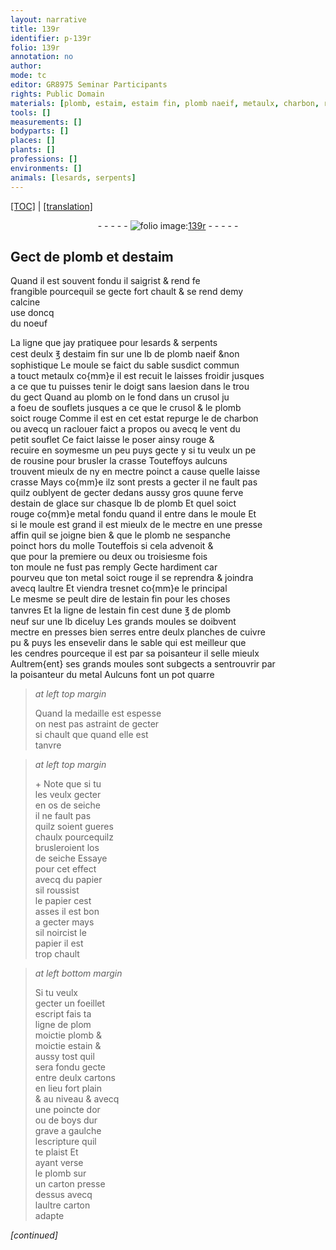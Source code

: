 ```yaml
---
layout: narrative
title: 139r
identifier: p-139r
folio: 139r
annotation: no
author:
mode: tc
editor: GR8975 Seminar Participants
rights: Public Domain
materials: [plomb, estaim, estaim fin, plomb naeif, metaulx, charbon, rousine, estain de glace, metal, estain fin, plomb neuf, cuivre, cendres, os de seiche, papier, estain, cartons, or, boys, carton]
tools: []
measurements: []
bodyparts: []
places: []
plants: []
professions: []
environments: []
animals: [lesards, serpents]
---
```


<p><a href="{{ site.baseurl }}/diplomatic/" target="_blank">[TOC]</a> | <a href="{{ site.baseurl }}/texts/p-139r_tl/">[translation]</a></p><div class="folio" align="center">- - - - - <a href="http://gallica.bnf.fr/ark:/12148/btv1b10500001g/f283.image" target="_blank"><img src="https://cu-mkp.github.io/2017-workshop-edition/assets/photo-icon.png" alt="folio image: " style="display:inline-block; margin-bottom:-3px;"/>139r</a> - - - - - </div>  
  

## Gect de <span class="m">plomb</span> et d<span class="m">estaim</span>

 
 Quand il est souvent fondu il saigrist & rend <span class="del">fe</span><br/> frangible pourcequil se gecte fort chault & se rend demy<br/> calcine<br/> use doncq<br/> du noeuf
 
La ligne que jay pratiquee pour <span class="al">lesards</span> & <span class="al">serpents</span><br/> cest deulx ℥ d<span class="m">estaim fin</span> sur une lb de <span class="m">plomb naeif</span> &non<br/> sophistique Le moule se faict du sable susdict commun<br/> a touct <span class="m">metaulx</span> co{mm}e il est recuit le laisses froidir jusques<br/> a ce que tu puisses tenir le doigt sans laesion dans le trou<br/> du gect Quand au <span class="m">plomb</span> on le fond dans un crusol <span class="del">ju</span><br/> a foeu de souflets jusques a ce que le crusol & le <span class="m">plomb</span><br/> soict rouge Comme il est en cet estat repurge le de <span class="m">charbon</span><br/> ou avecq un raclouer faict a propos ou avecq le vent du<br/> petit souflet Ce faict laisse le poser ainsy rouge &<br/> recuire en soymesme un peu puys gecte y si tu veulx un pe<br/> de <span class="m">rousine</span> pour brusler la crasse Touteffoys aulcuns<br/> trouvent mieulx de ny en mectre poinct a cause quelle laisse<br/> crasse Mays co{mm}e ilz sont prests a gecter il ne fault pas<br/> quilz oublyent de gecter dedans aussy gros quune ferve<br/> d<span class="m">estain de glace</span> sur chasque lb de <span class="m">plomb</span> Et quel soict<br/> rouge co{mm}e <span class="m">metal</span> fondu quand il entre dans le moule Et<br/> si le moule est grand il est mieulx de le mectre en une presse<br/> affin quil se joigne bien & que le <span class="m">plomb</span> ne sespanche<br/> poinct hors du molle Touteffois si cela advenoit &<br/> que pour la premiere ou deux ou troisiesme fois<br/> ton moule ne fust pas remply Gecte hardiment car<br/> pourveu que ton <span class="m">metal</span> soict rouge il se reprendra & joindra<br/> avecq laultre Et viendra tresnet co{mm}e le principal<br/> Le mesme se peult dire de l<span class="m">estain fin</span> pour les choses<br/> tanvres Et la ligne de l<span class="m">estain fin</span> cest dune ℥ de <span class="m">plomb<br/> neuf</span> sur une lb diceluy Les grands moules se doibvent<br/> mectre en presses bien serres entre deulx planches de <span class="m">cuivre</span><br/> <span class="del">pu</span> & puys les ensevelir dans le sable qui est meilleur que<br/> les <span class="m">cendres</span> pourceque <span class="del">il est</span> par sa poisanteur il selle mieulx<br/> Aultrem{ent} ses grands moules sont subgects a sentrouvrir par<br/> la poisanteur du <span class="m">metal</span> Aulcuns font un pot quarre
 
> *at left top margin*
> 
> 
>   Quand la medaille est espesse<br/> on nest pas astraint de gecter<br/> si chault que quand elle est<br/> tanvre
 
> *at left top margin*
> 
> 
>   \+ Note que si tu<br/> les veulx gecter<br/> en <span class="m">os de seiche</span><br/> il ne fault pas<br/> quilz soient gueres<br/> chaulx pourcequilz<br/> brusleroient l<span class="m">os<br/> de seiche</span> Essaye<br/> pour cet effect<br/> avecq du <span class="m">papier</span><br/> sil roussist<br/> le <span class="m">papier</span> cest<br/> asses il est bon<br/> a gecter mays<br/> sil noircist le<br/> <span class="m">papier</span> il est<br/> trop chault
 
> *at left bottom margin*
> 
> 
>   Si tu veulx<br/> gecter un foeillet<br/> escript fais ta<br/> ligne de <span class="del">plom</span><br/> moictie <span class="m">plomb</span> &<br/> moictie <span class="m">estain</span> &<br/> aussy tost quil<br/> sera fondu gecte<br/> entre deulx <span class="m">cartons</span><br/> en lieu fort plain<br/> & au niveau & avecq<br/> une poincte d<span class="m">or</span><br/> ou de <span class="m">boys</span> dur<br/> grave a gaulche<br/> lescripture quil<br/> te plaist Et<br/> ayant verse<br/> le <span class="m">plomb</span> sur<br/> un <span class="m">carton</span> presse<br/> dessus avecq<br/> laultre <span class="m">carton</span><br/> adapte
 
*[continued]*
 

